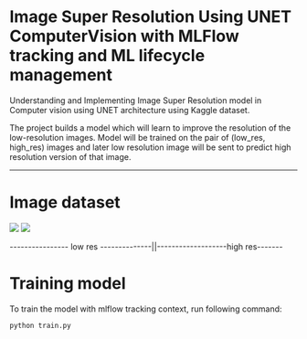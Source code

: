 # Image Super Resolution Using UNET ComputerVision with MLFlow tracking and ML lifecycle management
Understanding and Implementing Image Super Resolution model in Computer vision using UNET architecture using Kaggle dataset.

The project builds a model which will learn to improve the resolution of the low-resolution images. Model will be trained on the pair of (low_res, high_res) images and later low resolution image will be sent to predict high resolution version of that image.

************************************************

# Image dataset

![](https://github.com/joshir199/Image-Super-Resolution-Using-UNET-ComputerVision-with-MLFlow/blob/main/images/1_low.png)                       ![](https://github.com/joshir199/Image-Super-Resolution-Using-UNET-ComputerVision-with-MLFlow/blob/main/images/1_high.png)

---------------- low res --------------||-------------------high res-------



# Training model

To train the model with mlflow tracking context, run following command:
```bash
python train.py
```
